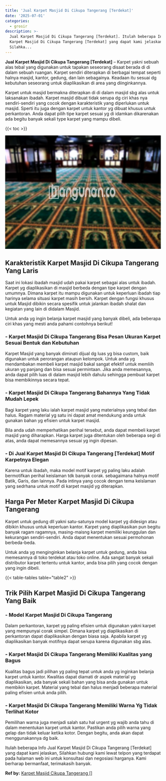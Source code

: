 ```yaml
---
title: 'Jual Karpet Masjid Di Cikupa Tangerang [Terdekat]'
date: '2025-07-01'
categories:
  - grosir
description: >-
  Jual Karpet Masjid Di Cikupa Tangerang [Terdekat]. Itulah beberapa Info Jual
  Karpet Masjid Di Cikupa Tangerang [Terdekat] yang dapat kami jelaskan,
  Silahka...
---
```


**Jual Karpet Masjid Di Cikupa Tangerang \[Terdekat\]** – Karpet yakni sebuah alas tebal yang digunakan untuk tapakan seseorang disaat berada di di dalam sebuah ruangan. Karpet sendiri diterapkan di berbagai tempat seperti halnya masjid, kantor, gedung, dan lain sebagainya. Keadaan itu sesuai dg kebutuhan seseorang untuk diaplikasikan di area yang diinginkannya.

Karpet untuk masjid bermakna diterapkan di di dalam masjid sbg alas untuk laksanakan ibadah. Karpet masjid dibuat tidak serupa dg ciri khas nya sendiri-sendiri yang cocok dengan karakteristik yang diperlukan untuk masjid. Sperti itu juga dengan karpet untuk kantor yg dibuat khusus untuk perkantoran. Anda dapat pilih tipe karpet sesuai yg di idamkan dikarenakan ada begitu banyak sekali type karpet yang mampu dibeli.

{{< toc >}}

![Jual Karpet Masjid Di Cikupa Tangerang [Terdekat]](/images/grosir-karpet-murah-67.png)

## Karakteristik Karpet Masjid Di Cikupa Tangerang Yang Laris

Saat ini lokasi ibadah masjid udah pakai karpet sebagai alas untuk ibadah. Karpet yg diaplikasikan di masjid berbeda dengan tipe karpet dengan umumnya. Dimana karpet itu mampu digunakan untuk keperluan ibadah tiap harinya selama situasi karpet masih bersih. Karpet dengan fungsi khusus untuk Masjid dibikin secara spesifik untuk jalankan ibadah shalat dan kegiatan yang lain di didalam Masjid.

Untuk anda yg ingin belanja karpet masjid yang banyak dibeli, ada beberapa ciri khas yang mesti anda pahami contohnya berikut!

### \- Karpet Masjid Di Cikupa Tangerang Bisa Pesan Ukuran Karpet Sesuai Bentuk dan Kebutuhan

Karpet Masjid yang banyak diminati dijual dg luas yg bisa custom, baik digunakan untuk perorangan ataupun kelompok. Untuk anda yg mendambakan membeli karpet masjid bakal sangat efektif untuk memliih ukuran yg panjang dan bisa sesuai permintaan. Jika anda memesannya, anda dapat pilih luas di dalam masjid lebih dahulu sehingga pembuat karpet bisa membikinnya secara tepat.

### \- Karpet Masjid Di Cikupa Tangerang Bahannya Yang Tidak Mudah Lepek

Bagi karpet yang laku ialah karpet masjid yang materialnya yang tebal dan halus. Ragam material yg satu ini dapat amat mendukung anda untuk gunakan bahan yg efisien untuk karpet masjid.

Bila anda udah memperhatikan perihal tersebut, anda dapat membeli karpet masjid yang diharapkan. Harga karpet juga ditentukan oleh beberapa segi di atas, anda dapat memesannya sesuai yg ingin dipesan.

### \- Di Jual Karpet Masjid Di Cikupa Tangerang \[Terdekat\] Motif Karpetnya Elegan

Karena untuk ibadah, maka model motif karpet yg paling laku adalah bermotifkan perihal keislaman tdk banyak corak. sebagaimana halnya motif Batik, Garis, dan lainnya. Pada intinya yang cocok dengan tema keislaman yang sedrhana untuk motif di karpet masjid yg diterapkan.

## Harga Per Meter Karpet Masjid Di Cikupa Tangerang

Karpet untuk gedung dll yakni satu-satunya model karpet yg didesign atau dibikin khusus untuk keperluan kantor. Karpet yang diaplikasikan pun begitu banyak ragam ragamnya, masing-maisng karpet memiliki keunggulan dan kekurangan sendiri-sendiri. Anda dapat menentukan sesuai permohonan berbeda-beda.

Untuk anda yg menginginkan belanja karpet untuk gedung, anda bisa memesannya di toko terdekat atau toko online. Ada sangat banyak sekali distributor karpet tertentu untuk kantor, anda bisa pilih yang cocok dengan yang ingin dibeli.

{{< table-tables table="table2" >}}

## Trik Pilih Karpet Masjid Di Cikupa Tangerang Yang Baik

### \- Model Karpet Masjid Di Cikupa Tangerang

Dalam perkantoran, karpet yg paling efisien untuk digunakan yakni karpet yang mempunyai corak simpel. Dimana karpet yg diaplikasikan di perkantoran dapat diaplikasikan dengan biasa saja. Apabila karpet yg diaplikasikan banyak motifnya dapat serupa karena digunakan sbg alas.

### \- Karpet Masjid Di Cikupa Tangerang Memiliki Kualitas yang Bagus

Kualitas bagus jadi pilihan yg paling tepat untuk anda yg inginkan belanja karpet untuk kantor. Kwalitas dapat diamati dr aspek material yg diaplikasikan, ada banyak sekali bahan yang bisa anda gunakan untuk membikin karpet. Material yang tebal dan halus menjadi beberapa material paling efisien untuk anda pilih.

### \- Karpet Masjid Di Cikupa Tangerang Memiliki Warna Yg Tidak Terlihat Kotor

Pemilihan warna juga menjadi salah satu hal urgent yg wajib anda tahu di dalam menentukan karpet untuk kantor. Pastikan anda pilih warna yang gelap dan tidak keluar ketika kotor. Dengan begitu, anda akan dapat menggunakannya dg baik.

Itulah beberapa Info Jual Karpet Masjid Di Cikupa Tangerang \[Terdekat\] yang dapat kami jelaskan, Silahkan hubungi kami lewat telpon yang terdapat pada halaman web ini untuk konsultasi dan negosiasi harganya. Kami berharap bermanfaat, terimakasih banyak.

**Ref by:**  [Karpet Masjid Cikupa Tangerang []](https://id.wikipedia.org/wiki/Karpet)
